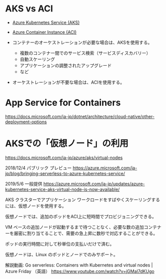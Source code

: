 # AKS vs ACI 

- [Azure Kubernetes Service (AKS)](https://docs.microsoft.com/ja-jp/azure/aks/intro-kubernetes)
- [Azure Container Instance (ACI)](https://docs.microsoft.com/ja-jp/azure/container-instances/container-instances-overview)

- コンテナーのオーケストレーションが必要な場合は、AKSを使用する。
  - 複数のコンテナー間でのサービス検索（サービスディスカバリー）
  - 自動スケーリング
  - アプリケーションの調整されたアップグレード
  - など
- オーケストレーションが不要な場合は、ACIを使用する。

# App Service for Containers

https://docs.microsoft.com/ja-jp/dotnet/architecture/cloud-native/other-deployment-options

# AKSでの「仮想ノード」の利用

https://docs.microsoft.com/ja-jp/azure/aks/virtual-nodes

2018/12/4 パブリック プレビュー
https://azure.microsoft.com/ja-jp/blog/bringing-serverless-to-azure-kubernetes-service/

2019/5/6 一般提供
https://azure.microsoft.com/ja-jp/updates/azure-kubernetes-service-aks-virtual-node-is-now-available/

AKS クラスターでアプリケーション ワークロードをすばやくスケーリングするには、仮想ノードを使用する。

仮想ノードでは、追加のポッドをACI上に短時間でプロビジョニングできる。

VM ベースの追加ノードが起動するまで待つことなく、必要な数の追加コンテナーを厳密に割り当てることで、需要の急上昇に数秒で対応することができる。

ポッドの実行時間に対して秒単位の支払いだけで済む。

仮想ノードは、Linux のポッドとノードでのみサポート。

解説動画: Go serverless: Containers with Kubernetes and virtual nodes | Azure Friday （英語）
https://www.youtube.com/watch?v=jGMaI7dKUgo
